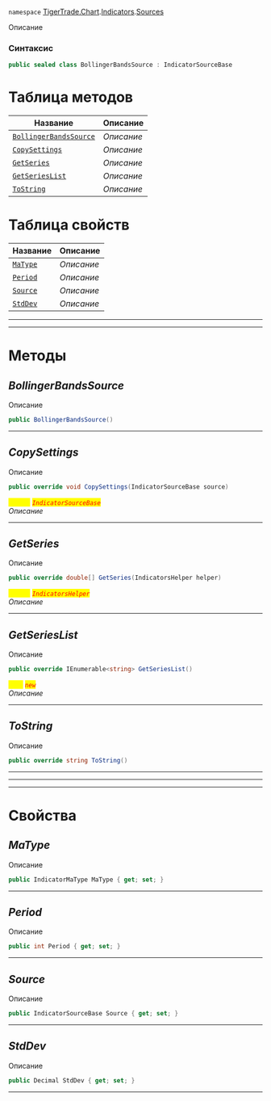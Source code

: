 
`namespace` [TigerTrade.Chart](../../../TigerTrade.Chart.md).[Indicators](../../../TigerTrade.Chart/Indicators.md).[Sources](../../../TigerTrade.Chart/Indicators/Sources.md)


Описание

### Синтаксис
```csharp
public sealed class BollingerBandsSource : IndicatorSourceBase
```


# Таблица методов
| Название | Описание |
| --- | --- |
| [`BollingerBandsSource`](./BollingerBandsSource.cs/Методы/BollingerBandsSource.md) | *Описание* |
| [`CopySettings`](./BollingerBandsSource.cs/Методы/CopySettings.md) | *Описание* |
| [`GetSeries`](./BollingerBandsSource.cs/Методы/GetSeries.md) | *Описание* |
| [`GetSeriesList`](./BollingerBandsSource.cs/Методы/GetSeriesList.md) | *Описание* |
| [`ToString`](./BollingerBandsSource.cs/Методы/ToString.md) | *Описание* |

# Таблица свойств
| Название | Описание |
| --- | --- |
| [`MaType`](./BollingerBandsSource.cs/Свойства/MaType.md) | *Описание* |
| [`Period`](./BollingerBandsSource.cs/Свойства/Period.md) | *Описание* |
| [`Source`](./BollingerBandsSource.cs/Свойства/Source.md) | *Описание* |
| [`StdDev`](./BollingerBandsSource.cs/Свойства/StdDev.md) | *Описание* |





***  
***  
# Методы

## *BollingerBandsSource*
Описание

```csharp
public BollingerBandsSource()
```

***                

## *CopySettings*
Описание

```csharp
public override void CopySettings(IndicatorSourceBase source)
```

<mark style="color:yellow;">`source`</mark> <mark style="color:red;">*`IndicatorSourceBase`*</mark>  
 *Описание*  


***                

## *GetSeries*
Описание

```csharp
public override double[] GetSeries(IndicatorsHelper helper)
```
<mark style="color:yellow;">`helper`</mark> <mark style="color:red;">*`IndicatorsHelper`*</mark>  
 *Описание*  


***                

## *GetSeriesList*
Описание

```csharp
public override IEnumerable<string> GetSeriesList()
```
<mark style="color:yellow;">`List`</mark> <mark style="color:red;">*`new`*</mark>  
 *Описание*  


***                

## *ToString*
Описание

```csharp
public override string ToString()
```

***                
***
  ***
  # Свойства

## *MaType*
Описание

```csharp
public IndicatorMaType MaType { get; set; }
```
***

## *Period*
Описание

```csharp
public int Period { get; set; }
```
***

## *Source*
Описание

```csharp
public IndicatorSourceBase Source { get; set; }
```
***

## *StdDev*
Описание

```csharp
public Decimal StdDev { get; set; }
```
***

